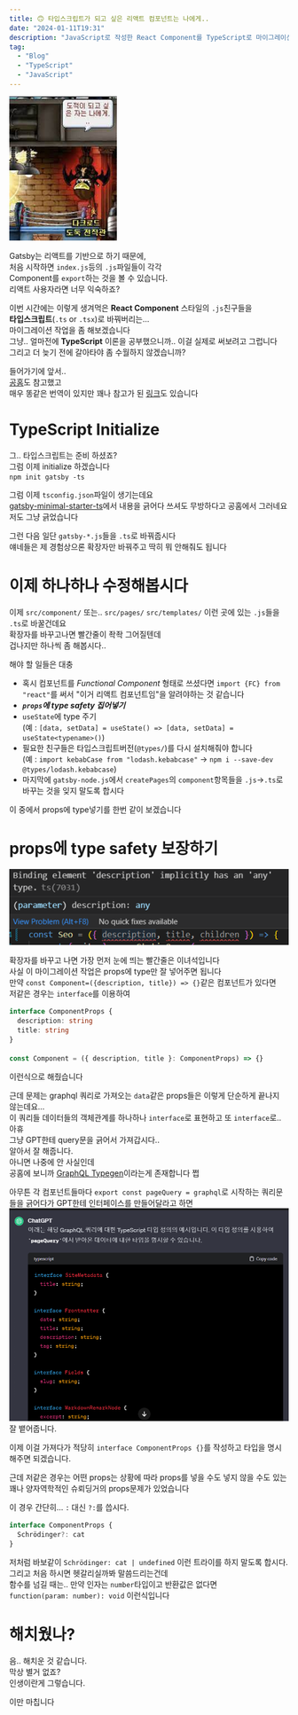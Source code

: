 ```yaml
---
title: 🙃 타입스크립트가 되고 싶은 리액트 컴포넌트는 나에게..
date: "2024-01-11T19:31"
description: "JavaScript로 작성한 React Component를 TypeScript로 마이그레이션하기. (.js -> .tsx)"
tag:
  - "Blog"
  - "TypeScript"
  - "JavaScript"
---
```


![다크로드](image.png)

Gatsby는 리액트를 기반으로 하기 때문에,\
처음 시작하면 `index.js`등의 `.js`파일들이 각각\
Component를 `export`하는 것을 볼 수 있습니다. \
리액트 사용자라면 너무 익숙하죠?

이번 시간에는 이렇게 생겨먹은 **React Component** 스타일의 `.js`친구들을\
**타입스크립트**(`.ts` or `.tsx`)로 바꿔버리는...\
마이그레이션 작업을 좀 해보겠습니다\
그냥.. 얼마전에 **TypeScript** 이론을 공부했으니까.. 이걸 실제로 써보려고 그럽니다\
그리고 더 늦기 전에 갈아타야 좀 수월하지 않겠습니까?

들어가기에 앞서..\
[공홈](https://www.gatsbyjs.com/docs/how-to/custom-configuration/typescript/#gatsby-configts)도 참고했고\
매우 똥같은 번역이 있지만 꽤나 참고가 된 [링크](https://hackernoon.com/ko/javascript%EC%97%90%EC%84%9C-typescript%EB%A1%9C-%EB%B0%98%EC%9D%91-%ED%94%84%EB%A1%9C%EC%A0%9D%ED%8A%B8%EB%A5%BC-%EB%A7%88%EC%9D%B4%EA%B7%B8%EB%A0%88%EC%9D%B4%EC%85%98%ED%95%98%EB%8A%94-%EB%B0%A9%EB%B2%95)도 있습니다

# TypeScript Initialize

그.. 타입스크립트는 준비 하셨죠?\
그럼 이제 initialize 하겠습니다\
`npm init gatsby -ts`

그럼 이제 `tsconfig.json`파일이 생기는데요\
[gatsby-minimal-starter-ts](https://github.com/gatsbyjs/gatsby/blob/master/starters/gatsby-starter-minimal-ts/tsconfig.json)에서 내용을 긁어다 쓰셔도 무방하다고 공홈에서 그러네요\
저도 그냥 긁었습니다

그런 다음 일단 `gatsby-*.js`들을 `.ts`로 바꿔줍시다\
얘네들은 제 경험상으론 확장자만 바꿔주고 딱히 뭐 안해줘도 됩니다

# 이제 하나하나 수정해봅시다

이제 `src/component/` 또는.. `src/pages/` `src/templates/` 이런 곳에 있는 `.js`들을 `.ts`로 바꿀건데요\
확장자를 바꾸고나면 빨간줄이 좍좍 그어질텐데\
겁나지만 하나씩 좀 해봅시다..

해야 할 일들은 대충

- 혹시 컴포넌트를 _Functional Component_ 형태로 쓰셨다면 `import {FC} from "react"`를 써서 "이거 리액트 컴포넌트임"을 알려야하는 것 같습니다
- **_`props`에 type safety 집어넣기_**
- `useState`에 type 주기\
  (예 : `[data, setData] = useState() => [data, setData] = useState<typename>()`)
- 필요한 친구들은 타입스크립트버전(`@types/`)를 다시 설치해줘야 합니다\
  (예 : `import kebabCase from "lodash.kebabcase"` -> `npm i --save-dev @types/lodash.kebabcase`)
- 마지막에 `gatsby-node.js`에서 `createPages`의 `component`항목들을 `.js`->`.ts`로 바꾸는 것을 잊지 말도록 합시다

이 중에서 props에 type넣기를 한번 같이 보겠습니다

# props에 type safety 보장하기

![1](image-1.png)

확장자를 바꾸고 나면 가장 먼저 눈에 띄는 빨간줄은 이녀석입니다\
사실 이 마이그레이션 작업은 props에 type만 잘 넣어주면 됩니다\
만약 `const Component=({description, title}) => {}`같은 컴포넌트가 있다면\
저같은 경우는 `interface`를 이용하여

```typescript
interface ComponentProps {
  description: string
  title: string
}

const Component = ({ description, title }: ComponentProps) => {}
```

이런식으로 해줬습니다

근데 문제는 graphql 쿼리로 가져오는 `data`같은 props들은 이렇게 단순하게 끝나지 않는데요...\
이 쿼리들 데이터들의 객체관계를 하나하나 `interface`로 표현하고 또 `interface`로.. 아휴\
그냥 GPT한테 query문을 긁어서 가져갑시다..\
알아서 잘 해줍니다.\
아니면 나중에 안 사실인데\
공홈에 보니까 [GraphQL Typegen](https://www.gatsbyjs.com/docs/how-to/local-development/graphql-typegen)이라는게 존재합니다 쩝

아무튼 각 컴포넌트들마다 `export const pageQuery = graphql`로 시작하는 쿼리문들을 긁어다가 GPT한테 인터페이스를 만들어달라고 하면
![GPT 결과](image-2.png)
잘 뱉어줍니다.

이제 이걸 가져다가 적당히 `interface ComponentProps {}`를 작성하고 타입을 명시해주면 되겠습니다.

근데 저같은 경우는 어떤 props는 상황에 따라 props를 넣을 수도 넣지 않을 수도 있는\
꽤나 양자역학적인 슈뢰딩거의 props문제가 있었습니다

이 경우 간단히... `:` 대신 `?:`를 씁시다.

```typescript
interface ComponentProps {
  Schrödinger?: cat
}
```

저처럼 바보같이 `Schrödinger: cat | undefined` 이런 트라이를 하지 말도록 합시다.\
그리고 처음 하시면 헷갈리실까봐 말씀드리는건데\
함수를 넘길 때는.. 만약 인자는 `number`타입이고 반환값은 없다면\
`function(param: number): void` 이런식입니다

# 해치웠나?

음.. 해치운 것 같습니다.\
막상 별거 없죠?\
인생이란게 그렇습니다.

이만 마칩니다
